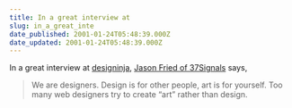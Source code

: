 ```yaml
---
title: In a great interview at
slug: in_a_great_inte
date_published: 2001-01-24T05:48:39.000Z
date_updated: 2001-01-24T05:48:39.000Z
---
```


In a great interview at [designinja](http://www.designinja.org/), [Jason Fried of 37Signals](http://www.designinja.org/04/interview.html) says,

> We are designers. Design is for other people, art is for yourself. Too many web designers try to create “art” rather than design.
